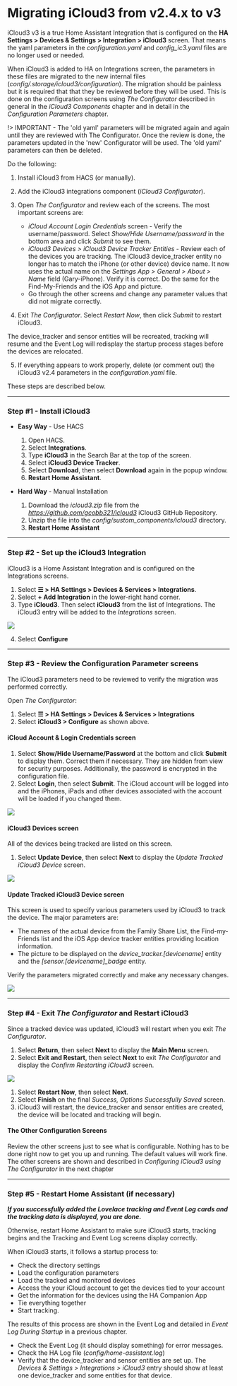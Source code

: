 # Migrating iCloud3 from v2.4.x to v3

iCloud3 v3 is a true Home Assistant Integration that is configured on the **HA Settings > Devices & Settings > Integration > iCloud3** screen. That means the yaml parameters in the *configuration.yaml* and *config_ic3.yaml* files are no longer used or needed. 

When iCloud3 is added to HA on Integrations screen, the parameters in these files are migrated to the new internal files (*config/.storage/icloud3/configuration*). The migration should be painless but it is required that that they be reviewed before they will be used. This is done on the configuration screens using *The Configurator* described in general in the *iCloud3 Components* chapter and in detail in the *Configuration Parameters* chapter.

!> IMPORTANT - The 'old yaml' parameters will be migrated again and again until they are reviewed with The Configurator. Once the review is done, the parameters updated in the 'new' Configurator will be used. The 'old yaml' parameters can then be deleted.

Do the following:

1. Install iCloud3 from HACS (or manually).

2. Add the iCloud3 integrations component (*iCloud3 Configurator*). 

3. Open *The Configurator* and review each of the screens. The most important screens are:

   - *iCloud Account Login Credentials* screen - Verify the username/password. Select *Show/Hide Username/password* in the bottom area and click *Submit* to see them.
   - *iCloud3 Devices > iCloud3 Device Tracker Entities* - Review each of the devices you are tracking. The iCloud3 device_tracker entity no longer has to match the iPhone (or other device) device name. It now uses the actual name on the *Settings App > General > About > Name* field (Gary-iPhone). Verify it is correct. Do the same for the Find-My-Friends and the iOS App and picture.
   - Go through the other screens and change any parameter values that did not migrate correctly.

4.  Exit *The Configurator*. Select *Restart Now*, then click *Submit* to restart iCloud3.

   The device_tracker and sensor entities will be recreated, tracking will resume and the Event Log will redisplay the startup process stages before the devices are relocated.

5. If everything appears to work properly, delete (or comment out) the iCloud3 v2.4 parameters in the *configuration.yaml* file.

These steps are described below.




------
### Step #1 - Install iCloud3

- **Easy Way** -  Use HACS
  1. Open HACS.
  2. Select **Integrations**.
  3. Type **iCloud3** in the Search Bar at the top of the screen. 
  4. Select **iCloud3 Device Tracker**.
  5. Select **Download**, then select **Download** again in the popup window.
  6. **Restart Home Assistant**.

- **Hard Way** - Manual Installation
  1. Download the *icloud3.zip* file from the *https://github.com/gcobb321/icloud3* iCloud3 GitHub Repository.
  2. Unzip the file into the *config/sustom_components/icloud3* directory.
  3. **Restart Home Assistant**




------
### Step #2 - Set up the iCloud3 Integration

iCloud3 is a Home Assistant Integration and is configured on the Integrations screens.

1. Select **☰ > HA Settings > Devices & Services > Integrations**.
2. Select **+ Add Integration** in the lower-right hand corner.
3. Type **iCloud3**. Then select **iCloud3** from the list of Integrations. The iCloud3 entry will be added to the *Integrations* screen.

![](../images/cf-configurator.png)

4. Select **Configure** 



------
### Step #3 - Review the Configuration Parameter screens

The iCloud3 parameters need to be reviewed to verify the migration was performed correctly.

Open *The Configurator*:

1. Select **☰ > HA  Settings > Devices & Services > Integrations**
2. Select **iCloud3 > Configure** as shown above.




#### iCloud Account & Login Credentials screen

1. Select **Show/Hide Username/Password** at the bottom and click **Submit** to display them. Correct them if necessary. They are hidden from view for security purposes. Additionally, the password is encrypted in the configuration file.
2. Select **Login**, then select **Submit**.  The iCloud account will be logged into and the iPhones, iPads and other devices associated with the account will be loaded if you changed them.

![](../images/cf-acct-login.png)



#### iCloud3 Devices screen

All of the devices being tracked are listed on this screen. 

1. Select **Update Device**, then select **Next** to display the *Update Tracked iCloud3 Device* screen.

![](../images/cf-device-list.png)





#### Update Tracked iCloud3 Device screen

This screen is used to specify various parameters used by iCloud3 to track the device. The major parameters are:

- The names of the actual device from the Family Share List, the Find-my-Friends list and the iOS App device tracker entities providing location information.
- The picture to be displayed on the *device_tracker.[devicename]* entity and the *[sensor.[devicename]_badge* entity.

Verify the parameters migrated correctly and make any necessary changes.

![](../images/cf-device-update.png)



-----

### Step #4 - Exit *The Configurator* and Restart iCloud3

Since a tracked device was updated, iCloud3 will restart when you exit *The Configurator*.

1. Select **Return**, then select **Next** to display the **Main Menu** screen.
2. Select **Exit and Restart**, then select **Next** to exit *The Configurator* and display the *Confirm Restarting iCloud3* screen.

![](../images/cf-confirm-ic3-restart.png)

1. Select **Restart Now**, then select **Next**.
2. Select **Finish** on the final *Success, Options Successfully Saved* screen.
3. iCloud3 will restart, the device_tracker and sensor entities are created, the device will be located and tracking will begin.



#### The Other Configuration Screens

Review the other screens just to see what is configurable. Nothing has to be done right now to get you up and running. The default values will work fine. The other screens are shown and described in *Configuring iCloud3 using The Configurator* in the next chapter



------
### Step #5 - Restart Home Assistant (if necessary)

***If you successfully added the Lovelace tracking and Event Log cards and the tracking data is displayed, you are done.***

Otherwise, restart  Home Assistant to make sure iCloud3 starts, tracking begins and the Tracking and Event Log screens display correctly. 

When iCloud3 starts, it follows a startup process to:

- Check the directory settings
- Load the configuration parameters
- Load the tracked and monitored devices
- Access the your iCloud account to get the devices tied to your account
- Get the information for the devices using the HA Companion App
- Tie everything together
- Start tracking. 

The results of this process are shown in the Event Log and detailed in *Event Log During Startup* in a previous chapter. 

- Check the Event Log (it should display something) for error messages.
- Check the HA Log file (*config/home-assistant.log*)
- Verify that the device_tracker and sensor entities are set up. The *Devices & Settings > Integrations > iCloud3* entry should show at least one device_tracker and some entities for that device.

